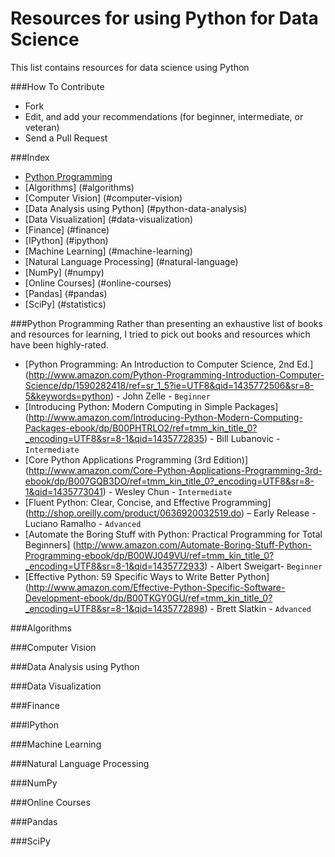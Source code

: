 Resources for using Python for Data Science
======================
This list contains resources for data science using Python

###How To Contribute
- Fork
- Edit, and add your recommendations (for beginner, intermediate, or veteran) 
- Send a Pull Request

###Index
* [Python Programming](#python-programming)
* [Algorithms] (#algorithms)
* [Computer Vision] (#computer-vision)
* [Data Analysis using Python] (#python-data-analysis)
* [Data Visualization] (#data-visualization)
* [Finance] (#finance)
* [IPython] (#ipython)
* [Machine Learning] (#machine-learning)
* [Natural Language Processing] (#natural-language)
* [NumPy] (#numpy)
* [Online Courses] (#online-courses)
* [Pandas] (#pandas)
* [SciPy] (#statistics)

###Python Programming
Rather than presenting an exhaustive list of books and resources for learning, I tried 
to pick out books and resources which have been highly-rated.
* [Python Programming: An Introduction to Computer Science, 2nd Ed.] (http://www.amazon.com/Python-Programming-Introduction-Computer-Science/dp/1590282418/ref=sr_1_5?ie=UTF8&qid=1435772506&sr=8-5&keywords=python) - John Zelle - `Beginner`
* [Introducing Python: Modern Computing in Simple Packages] (http://www.amazon.com/Introducing-Python-Modern-Computing-Packages-ebook/dp/B00PHTRLO2/ref=tmm_kin_title_0?_encoding=UTF8&sr=8-1&qid=1435772835) - Bill Lubanovic - `Intermediate`
* [Core Python Applications Programming (3rd Edition)] (http://www.amazon.com/Core-Python-Applications-Programming-3rd-ebook/dp/B007GQB3DO/ref=tmm_kin_title_0?_encoding=UTF8&sr=8-1&qid=1435773041) - Wesley Chun - `Intermediate`
* [Fluent Python: Clear, Concise, and Effective Programming] (http://shop.oreilly.com/product/0636920032519.do) – Early Release - Luciano Ramalho - `Advanced`
* [Automate the Boring Stuff with Python: Practical Programming for Total Beginners] (http://www.amazon.com/Automate-Boring-Stuff-Python-Programming-ebook/dp/B00WJ049VU/ref=tmm_kin_title_0?_encoding=UTF8&sr=8-1&qid=1435772933) - Albert Sweigart- `Beginner`
* [Effective Python: 59 Specific Ways to Write Better Python] (http://www.amazon.com/Effective-Python-Specific-Software-Development-ebook/dp/B00TKGY0GU/ref=tmm_kin_title_0?_encoding=UTF8&sr=8-1&qid=1435772898) - Brett Slatkin - `Advanced`



###Algorithms

###Computer Vision

###Data Analysis using Python

###Data Visualization

###Finance

###IPython

###Machine Learning

###Natural Language Processing

###NumPy

###Online Courses

###Pandas

###SciPy
